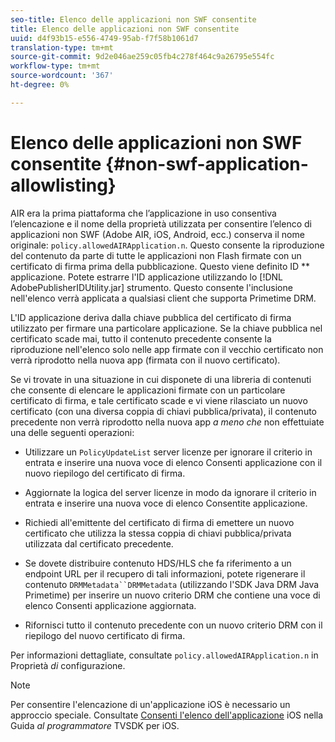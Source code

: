 ```yaml
---
seo-title: Elenco delle applicazioni non SWF consentite
title: Elenco delle applicazioni non SWF consentite
uuid: d4f93b15-e556-4749-95ab-f7f58b1061d7
translation-type: tm+mt
source-git-commit: 9d2e046ae259c05fb4c278f464c9a26795e554fc
workflow-type: tm+mt
source-wordcount: '367'
ht-degree: 0%

---
```



# Elenco delle applicazioni non SWF consentite {#non-swf-application-allowlisting}

AIR era la prima piattaforma che l’applicazione in uso consentiva l’elencazione e il nome della proprietà utilizzata per consentire l’elenco di applicazioni non SWF (Adobe AIR, iOS, Android, ecc.) conserva il nome originale: `policy.allowedAIRApplication.n`. Questo consente la riproduzione del contenuto da parte di tutte le applicazioni non Flash firmate con un certificato di firma prima della pubblicazione. Questo viene definito ID ** applicazione. Potete estrarre l&#39;ID applicazione utilizzando lo [!DNL AdobePublisherIDUtility.jar] strumento. Questo consente l&#39;inclusione nell&#39;elenco verrà applicata a qualsiasi client che supporta Primetime DRM.

L&#39;ID applicazione deriva dalla chiave pubblica del certificato di firma utilizzato per firmare una particolare applicazione. Se la chiave pubblica nel certificato scade mai, tutto il contenuto precedente consente la riproduzione nell&#39;elenco solo nelle app firmate con il vecchio certificato non verrà riprodotto nella nuova app (firmata con il nuovo certificato).

Se vi trovate in una situazione in cui disponete di una libreria di contenuti che consente di elencare le applicazioni firmate con un particolare certificato di firma, e tale certificato scade e vi viene rilasciato un nuovo certificato (con una diversa coppia di chiavi pubblica/privata), il contenuto precedente non verrà riprodotto nella nuova app *a meno che* non effettuiate una delle seguenti operazioni:

* Utilizzare un `PolicyUpdateList` server licenze per ignorare il criterio in entrata e inserire una nuova voce di elenco Consenti applicazione con il nuovo riepilogo del certificato di firma.
* Aggiornate la logica del server licenze in modo da ignorare il criterio in entrata e inserire una nuova voce di elenco Consentite applicazione.
* Richiedi all&#39;emittente del certificato di firma di emettere un nuovo certificato che utilizza la stessa coppia di chiavi pubblica/privata utilizzata dal certificato precedente.
* Se dovete distribuire contenuto HDS/HLS che fa riferimento a un endpoint URL per il recupero di tali informazioni, potete rigenerare il contenuto `DRMMetadata``DRMMetadata` (utilizzando l&#39;SDK Java DRM Java Primetime) per inserire un nuovo criterio DRM che contiene una voce di elenco Consenti applicazione aggiornata.

* Rifornisci tutto il contenuto precedente con un nuovo criterio DRM con il riepilogo del nuovo certificato di firma.

Per informazioni dettagliate, consultate `policy.allowedAIRApplication.n` in Proprietà *di* configurazione.

>[!NOTE]
>
>Per consentire l&#39;elencazione di un&#39;applicazione iOS è necessario un approccio speciale. Consultate [Consenti l&#39;elenco dell&#39;applicazione](../../../../../programming/tvsdk-3x-ios-prog/ios-3x-drm-content-security/ios-3x-allowlist-your-ios-application.md) iOS nella Guida *al programmatore* TVSDK per iOS.
